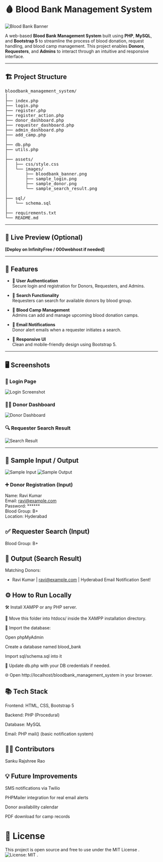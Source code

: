 # 🩸 Blood Bank Management System

![Blood Bank Banner](blooddbank_banner.png)

A web-based **Blood Bank Management System** built using **PHP**, **MySQL**, and **Bootstrap 5** to streamline the process of blood donation, request handling, and blood camp management. This project enables **Donors**, **Requesters**, and **Admins** to interact through an intuitive and responsive interface.

---
## 🏗️ Project Structure
<pre>
bloodbank_management_system/
│
├── index.php
├── login.php
├── register.php
├── register_action.php
├── donor_dashboard.php
├── requester_dashboard.php
├── admin_dashboard.php
├── add_camp.php
│
├── db.php
├── utils.php
│
├── assets/
│   ├── css/style.css
│   └── images/
│       ├── bloodbank_banner.png
│       ├── sample_login.png
│       ├── sample_donor.png
│       └── sample_search_result.png
│
├── sql/
│   └── schema.sql
│
├── requirements.txt
└── README.md
</pre>
---

## 🚀 Live Preview (Optional)
**[Deploy on InfinityFree / 000webhost if needed]**

---

## 🧩 Features

- 👤 **User Authentication**  
  Secure login and registration for Donors, Requesters, and Admins.

- 🔎 **Search Functionality**  
  Requesters can search for available donors by blood group.

- 📅 **Blood Camp Management**  
  Admins can add and manage upcoming blood donation camps.

- 📩 **Email Notifications**  
  Donor alert emails when a requester initiates a search.

- 🎨 **Responsive UI**  
  Clean and mobile-friendly design using Bootstrap 5.

---

## 🖥️ Screenshots

### 🔐 Login Page
![Login Screenshot](sample_login.png)

### 🧑‍🦰 Donor Dashboard
![Donor Dashboard](donor_dashnboard.png)

### 🔍 Requester Search Result
![Search Result](sample_search.png)

---

## 🧪 Sample Input / Output
![Sample Input](input.png)
![Sample Output](sample_search_result.png)
### ➕ Donor Registration (Input)
Name: Ravi Kumar  
Email: ravi@example.com  
Password: ******  
Blood Group: B+  
Location: Hyderabad
## ✅ Requester Search (Input)

Blood Group: B+
## 🎯 Output (Search Result)

Matching Donors:
- Ravi Kumar | ravi@example.com | Hyderabad
Email Notification Sent!

## ⚙️ How to Run Locally
🛠️ Install XAMPP or any PHP server.

📁 Move this folder into htdocs/ inside the XAMPP installation directory.

🧬 Import the database:

Open phpMyAdmin

Create a database named blood_bank

Import sql/schema.sql into it

🔧 Update db.php with your DB credentials if needed.

🌐 Open http://localhost/bloodbank_management_system in your browser.

## 📚 Tech Stack
Frontend: HTML, CSS, Bootstrap 5

Backend: PHP (Procedural)

Database: MySQL

Email: PHP mail() (basic notification system)

## 👨‍💻 Contributors

Sanku Rajshree Rao


## 💡 Future Improvements
SMS notifications via Twilio

PHPMailer integration for real email alerts

Donor availability calendar

PDF download for camp records

# 📜 License
This project is open source and free to use under the MIT License .
![License: MIT](https://img.shields.io/badge/License-MIT-red.svg) .
